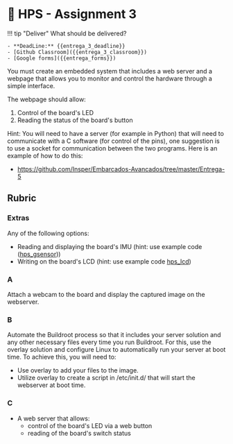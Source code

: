 # 🔔 HPS - Assignment 3

!!! tip "Deliver"
    What should be delivered?
    
    - **DeadLine:** {{entrega_3_deadline}}
    - [Github Classroom]({{entrega_3_classroom}})
    - [Google forms]({{entrega_forms}})


You must create an embedded system that includes a web server and a webpage that allows you to monitor and control the hardware through a simple interface.

The webpage should allow:

1. Control of the board's LED
1. Reading the status of the board's button

Hint: You will need to have a server (for example in Python) that will need to communicate with a C software (for control of the pins), one suggestion is to use a socket for communication between the two programs. Here is an example of how to do this:

- https://github.com/Insper/Embarcados-Avancados/tree/master/Entrega-5

## Rubric

### Extras

Any of the following options:


- Reading and displaying the board's IMU (hint: use example code ([hps_gsensor](https://github.com/Insper/DE10-Standard-v.1.3.0-SystemCD/tree/master/Demonstration/SoC/hps_gsensor)))
- Writing on the board's LCD (hint: use example code [hps_lcd](https://github.com/Insper/DE10-Standard-v.1.3.0-SystemCD/tree/master/Demonstration/SoC/hps_lcd))

### A

Attach a webcam to the board and display the captured image on the webserver.

### B

Automate the Buildroot process so that it includes your server solution and any other necessary files every time you run Buildroot. For this, use the overlay solution and configure Linux to automatically run your server at boot time. To achieve this, you will need to:

- Use overlay to add your files to the image.
- Utilize overlay to create a script in /etc/init.d/ that will start the webserver at boot time.

### C

- A web server that allows:
    - control of the board's LED via a web button
    - reading of the board's switch status
